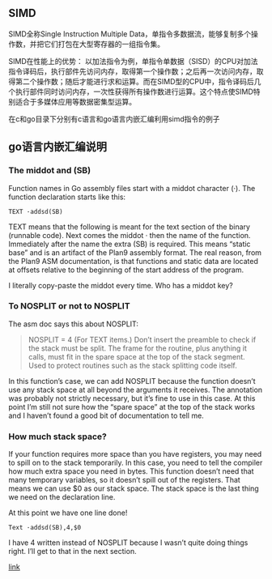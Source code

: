 ## SIMD
SIMD全称Single Instruction Multiple Data，单指令多数据流，能够复制多个操作数，并把它们打包在大型寄存器的一组指令集。

SIMD在性能上的优势：
以加法指令为例，单指令单数据（SISD）的CPU对加法指令译码后，执行部件先访问内存，取得第一个操作数；之后再一次访问内存，取得第二个操作数；随后才能进行求和运算。而在SIMD型的CPU中，指令译码后几个执行部件同时访问内存，一次性获得所有操作数进行运算。这个特点使SIMD特别适合于多媒体应用等数据密集型运算。

在c和go目录下分别有c语言和go语言内嵌汇编利用simd指令的例子

## go语言内嵌汇编说明

### The middot and (SB)

Function names in Go assembly files start with a middot character (·). The function declaration starts like this:

```Assembly
TEXT ·addsd(SB)
```
TEXT means that the following is meant for the text section of the binary (runnable code).
Next comes the middot · then the name of the function. Immediately after the name the extra (SB) is required.
This means “static base” and is an artifact of the Plan9 assembly format.
The real reason, from the Plan9 ASM documentation, 
is that functions and static data are located at offsets relative to the beginning of the start address of the program.

I literally copy-paste the middot every time. Who has a middot key?

### To NOSPLIT or not to NOSPLIT
The asm doc says this about NOSPLIT:

> NOSPLIT = 4 (For TEXT items.) Don’t insert the preamble to check if the stack must be split. 
The frame for the routine, plus anything it calls, must fit in the spare space at the top of the stack segment.
Used to protect routines such as the stack splitting code itself.

In this function’s case, we can add NOSPLIT because the function doesn’t use any stack space at all beyond the arguments it receives.
The annotation was probably not strictly necessary, but it’s fine to use in this case.
At this point I’m still not sure how the “spare space” at the top of the stack works and I haven’t found a good bit of documentation to tell me.

### How much stack space?

If your function requires more space than you have registers, you may need to spill on to the stack temporarily.
In this case, you need to tell the compiler how much extra space you need in bytes. 
This function doesn’t need that many temporary variables, so it doesn’t spill out of the registers.
That means we can use $0 as our stack space. The stack space is the last thing we need on the declaration line.

At this point we have one line done!

```Asembly
Text ·addsd(SB),4,$0
```
I have 4 written instead of NOSPLIT because I wasn’t quite doing things right. I’ll get to that in the next section.

[link](https://blog.sgmansfield.com/2017/04/a-foray-into-go-assembly-programming/)
